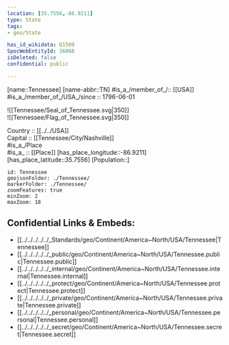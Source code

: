 ```yaml
---
location: [35.7556,-86.9211] 
type: State
tags:
- geo/State

has_id_wikidata: Q1509 
SpocWebEntityId: 36068
isDeleted: false
confidential: public

---
```

[name::Tennessee] 
[name-abbr::TN] 
#is_a_/member_of_/:: [[USA]]
#is_a_/member_of_/USA_/since :: 1796-06-01 


![[Tennessee/Seal_of_Tennessee.svg|350]]  
![[Tennessee/Flag_of_Tennessee.svg|350]]  


Country :: [[../../USA]]  
Capital :: [[Tennessee/City/Nashville]]  
#is_a_/Place  
#is_a_ :: [[Place]] 
[has_place_longitude::-86.9211] 
[has_place_latitude::35.7556] 
[Population::] 



```leaflet
id: Tennessee
geojsonFolder: ./Tennessee/
markerFolder: ./Tennessee/
zoomFeatures: true 
minZoom: 2 
maxZoom: 18
```


## Confidential Links & Embeds: 
- [[../../../../../_Standards/geo/Continent/America~North/USA/Tennessee|Tennessee]] 
- [[../../../../../_public/geo/Continent/America~North/USA/Tennessee.public|Tennessee.public]] 
- [[../../../../../_internal/geo/Continent/America~North/USA/Tennessee.internal|Tennessee.internal]] 
- [[../../../../../_protect/geo/Continent/America~North/USA/Tennessee.protect|Tennessee.protect]] 
- [[../../../../../_private/geo/Continent/America~North/USA/Tennessee.private|Tennessee.private]] 
- [[../../../../../_personal/geo/Continent/America~North/USA/Tennessee.personal|Tennessee.personal]] 
- [[../../../../../_secret/geo/Continent/America~North/USA/Tennessee.secret|Tennessee.secret]] 
